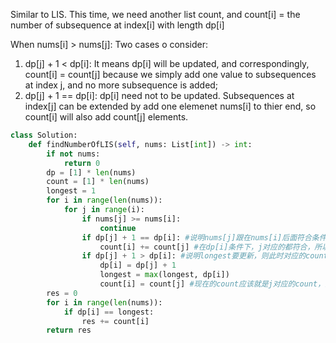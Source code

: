 Similar to LIS. This time, we need another list count, and count[i] = the number of subsequence at index[i] with length dp[i]

When nums[i] > nums[j]:
Two cases o consider:
1) dp[j] + 1 < dp[i]:
It means dp[i] will be updated, and correspondingly, count[i] = count[j] because we simply add one value to subsequences at index j, and no more subsequence is added;
2) dp[j] + 1 == dp[i]:
dp[i] need not to be updated. Subsequences at index[j] can be extended by add one elemenet nums[i] to thier end, so count[i] will also add count[j] elements.
```Python
class Solution:
    def findNumberOfLIS(self, nums: List[int]) -> int:
        if not nums:
            return 0
        dp = [1] * len(nums)
        count = [1] * len(nums)
        longest = 1
        for i in range(len(nums)):
            for j in range(i):
                if nums[j] >= nums[i]:
                    continue 
                if dp[j] + 1 == dp[i]: #说明nums[j]跟在nums[i]后面符合条件，不会影响longest
                    count[i] += count[j] #在dp[i]条件下，j对应的都符合，所以要把j对应的加进来
                if dp[j] + 1 > dp[i]: #说明longest要更新，则此时对应的count和j对应的count相同
                    dp[i] = dp[j] + 1
                    longest = max(longest, dp[i])
                    count[i] = count[j] #现在的count应该就是j对应的count，只是把对应的list都加了一个数
        res = 0
        for i in range(len(nums)):
            if dp[i] == longest:
                res += count[i]
        return res
                

```
